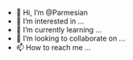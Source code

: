 - 👋 Hi, I’m @Parmesian
- 👀 I’m interested in ...
- 🌱 I’m currently learning ...
- 💞️ I’m looking to collaborate on ...
- 📫 How to reach me ...

<!---
Parmesian/Parmesian is a ✨ special ✨ repository because its `README.md` (this file) appears on your GitHub profile.
You can click the Preview link to take a look at your changes.
--->

